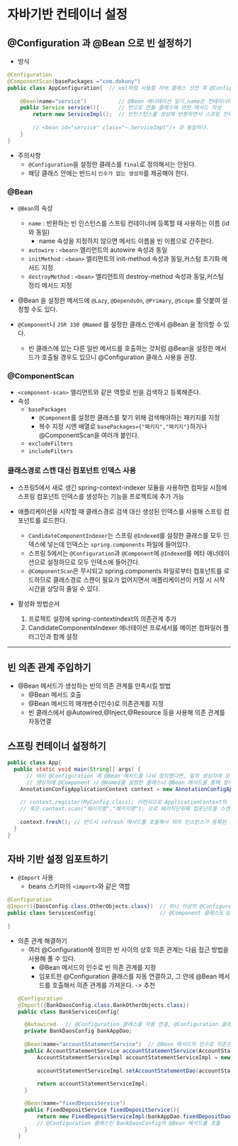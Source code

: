 # 자바기반 컨테이너 설정
## @Configuration 과 @Bean 으로 빈 설정하기
* 방식
```java
@Configuration
@ComponentScan(basePackages ="com.dokuny")   
public class AppConfiguration{  // xml처럼 사용할 자바 클래스 선언 후 @Configuration 달기
    
    @Bean(name="service")          // @Bean 애너테이션 달기,name은 컨테이너에 등록할 이름
    public Service service(){      // 빈으로 만들 클래스에 관한 메서드 작성
        return new ServiceImpl();  // 빈인스턴스를 생성해 반환하면서 스프링 컨테이너에 name값으로 등록
        
        // <bean id="service" class="~.ServiceImpl"/> 과 동일하다.
    }
}
```

* 주의사항
  * ``@Configuration``을 설정한 클래스를 ``final``로 정의해서는 안된다.
  * 해당 클래스 안에는 반드시 ``인수가 없는 생성자``를 제공해야 한다.


### @Bean
* ``@Bean``의 속성
  * ``name`` : 반환하는 빈 인스턴스를 스프링 컨테이너에 등록할 때 사용하는 이름 (id와 동일)
    * name 속성을 지정하지 않으면 메서드 이름을 빈 이름으로 간주한다.
  * ``autowire`` : ``<bean>`` 엘리먼트의 autowire 속성과 동일
  * ``initMethod`` : ``<bean>`` 엘리먼트의 init-method 속성과 동일,커스텀 초기화 메서드 지정
  * ``destroyMethod`` : ``<bean>`` 엘리먼트의 destroy-method 속성과 동일,커스텀 정리 메서드 지정


* @Bean 을 설정한 메서드에 ``@Lazy``, ``@DependsOn``, ``@Primary``, ``@Scope`` 를 덧붙여 설정할 수도 있다.


* ``@Component``나 ``JSR 330 @Named`` 를 설정한 클래스 안에서 @Bean 을 정의할 수 있다.
  * 빈 클래스에 있는 다른 일반 메서드를 호출하는 것처럼 @Bean을 설정한 메서드가 호출될 경우도 있으니 @Configuration 클래스 사용을 권장.


### @ComponentScan
* ``<component-scan>`` 엘리먼트와 같은 역할로 빈을 검색하고 등록해준다.
* 속성
  * ``basePackages`` 
    * ``@Component``를 설정한 클래스를 찾기 위해 검색해야하는 패키지를 지정
    * 복수 지정 시엔 배열로 ``basePackages={"패키지","패키지"}``하거나 @ComponentScan을 여러개 붙인다.
  * ``excludeFilters`` 
  * ``includeFilters`` 


### 클래스경로 스캔 대신 컴포넌트 인덱스 사용
* 스프링5에서 새로 생긴 spring-context-indexer 모듈을 사용하면 컴파일 시점에 스프링 컴포넌트 인덱스를 생성하는 기능을 프로젝트에 추가 가능



* 애플리케이션을 시작할 때 클래스경로 검색 대신 생성된 인덱스를 사용해 스프링 컴포넌트를 로드한다.
  * ``CandidateComponentIndexer``는 스프링 ``@Indexed``를 설정한 클래스를 모두 인덱스에 넣는데 인덱스는 ``spring.components`` 파일에 들어있다.
  * 스프링 5에서는 ``@Configuration``과 ``@Component``에 ``@Indexed``를 메타 애너테이션으로 설정하므로 모두 인덱스에 들어간다.
  * ``@ComponentScan``은 무시되고 spring.components 파일로부터 컴포넌트를 로드하므로 클래스경로 스캔이 필요가 없어지면서 애플리케이션이 커질 시 시작시간을 상당히 줄일 수 있다.



* 활성화 방법순서
  1. 프로젝트 설정에 spring-contextindext의 의존관계 추가
  2. CandidateComponentsIndexer 애너테이션 프로세서를 메이븐 컴파일러 플러그인과 함께 설정
***
## 빈 의존 관계 주입하기
* @Bean 메서드가 생성하는 빈의 의존 관계를 만족시킬 방법
  * @Bean 메서드 호출
  * @Bean 메서드의 매개변수(인수)로 의존관계를 지정
  * 빈 클래스에서 @Autowired,@Inject,@Resource 등을 사용해 의존 관계를 자동연결


## 스프링 컨테이너 설정하기
```java
public class App{
  public static void main(String[] args) {
      // 여러 @Configuration 에 @Bean 메서드를 나눠 정의했다면, 밑의 생성자에 모든 @Configuration 클래스를 전달한다.
      // 생성자에 @Component 나 @Named를 설정한 클래스나 @Bean 메서드를 통해 정의한 빈 클래스를 등록할 수도 있다.
    AnnotationConfigApplicationContext context = new AnnotationConfigApplicationContext(AppConfiguration.class);
    
    // context.register(MyConfig.class); 이런식으로 ApplicationContext의 register메소드를 사용해서 설정할 수도 있다.
    // 혹은 context.scan("패키지명","패키지명"); 으로 패키지단위째 컴포넌트를 스캔할 수도 있다.(@ComponentScan과 같은 역할)
    
    context.fresh(); // 반드시 refresh 메서드를 호출해서 위의 인스턴스가 등록된 클래스의 소유권을 확보하도록 해야한다.
  }
}
```

## 자바 기반 설정 임포트하기
* ``@Import`` 사용
  * beans 스키마의 ``<import>``와 같은 역할
```java
@Configuration
@Import({DaosConfig.class,OtherObjects.class})  // 하나 이상의 @Configure 파일을 합치려면 @Import를 사용
public class ServicesConfig{                    // @Component 클래스도 @Import를 통해 @Configuration 클래스 안으로 임포트 할 수 있다.
    
}
```
* 의존 관계 해결하기
  * 여러 @Configuration에 정의한 빈 사이의 상호 의존 관계는 다음 접근 방법을 사용해 풀 수 있다.
    * @Bean 메서드의 인수로 빈 의존 관계를 지정
    * 임포트한 @Configuration 클래스를 자동 연결하고, 그 안에 @Bean 메서드를 호출해서 의존 관계를 가져온다. -> 추천
  ```java
  @Configuration
  @Import({BankDaosConfig.class,BankOtherObjects.class})
  public class BankServicesConfig{
  
    @Autowired   // @Configuration 클래스를 자동 연결, @Configuration 클래스도 다른 빈클래스와 마찬가지로 취급하기 때문에 자동연결가능
    private BankDaosConfig bankAppDao;
   
    @Bean(name="accountStatementService")  // @Bean 메서드의 인수로 의존관계 설정
    public AccountStatementService accountStatementService(AccountStatementDao accountStatementDao){
        AccountStatementServiceImpl accountStatementServiceImpl = new AccounStatementServiceImpl();
        
        accountStatementServiceImpl.setAccountStatementDao(accountStatementDao);
        
        return accountStatementServiceImpl;
    }
  
    @Bean(name="fixedDeposiService")   
    public FixedDepositService fixedDepositService(){
        return new FixedDepositServiceImpl(bankAppDao.fixedDepositDao());  
        // @Configuration 클래스인 BankDaosConfig의 @Bean 메서드를 호출
    }
  }
  ```